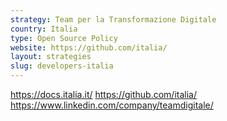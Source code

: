 ```yaml
---
strategy: Team per la Transformazione Digitale
country: Italia
type: Open Source Policy
website: https://github.com/italia/
layout: strategies
slug: developers-italia
---
```


https://docs.italia.it/
https://github.com/italia/
https://www.linkedin.com/company/teamdigitale/
